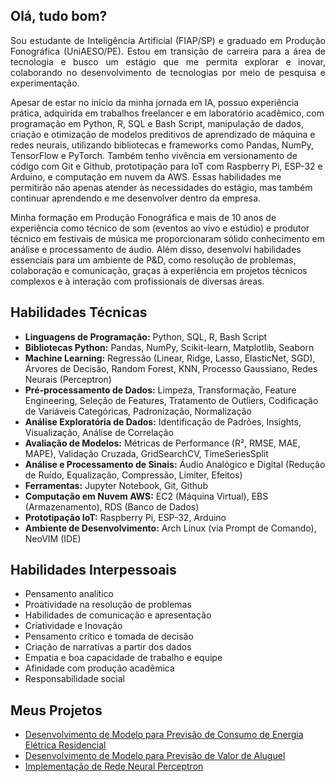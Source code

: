 ## Olá, tudo bom?

<p align="justify">
Sou estudante de Inteligência Artificial (FIAP/SP) e graduado em Produção Fonográfica (UniAESO/PE).  Estou em transição de carreira para a área de tecnologia e busco um estágio que me permita explorar e inovar, colaborando no desenvolvimento de tecnologias por meio de pesquisa e experimentação.

Apesar de estar no início da minha jornada em IA, possuo experiência prática, adquirida em trabalhos freelancer e em laboratório acadêmico, com programação em Python, R, SQL e Bash Script, manipulação de dados, criação e otimização de modelos preditivos de aprendizado de máquina e redes neurais, utilizando bibliotecas e frameworks como Pandas, NumPy, TensorFlow e PyTorch. Também tenho vivência em versionamento de código com Git e Github, prototipação para IoT com Raspberry Pi, ESP-32 e Arduino, e computação em nuvem da AWS. Essas habilidades me permitirão não apenas atender às necessidades do estágio, mas também continuar aprendendo e me desenvolver dentro da empresa.

Minha formação em Produção Fonográfica e mais de 10 anos de experiência como técnico de som (eventos ao vivo e estúdio) e produtor técnico em festivais de música me proporcionaram sólido conhecimento em análise e processamento de áudio.  Além disso,  desenvolvi habilidades essenciais para um ambiente de P&D, como resolução de problemas, colaboração e comunicação, graças à experiência em projetos técnicos complexos e à interação com profissionais de diversas áreas.
</p>

## Habilidades Técnicas

* **Linguagens de Programação:** Python, SQL, R, Bash Script
* **Bibliotecas Python:** Pandas, NumPy, Scikit-learn, Matplotlib, Seaborn 
* **Machine Learning:** Regressão (Linear, Ridge, Lasso, ElasticNet, SGD), Árvores de Decisão, Random Forest, KNN, Processo Gaussiano, Redes Neurais (Perceptron) 
* **Pré-processamento de Dados:** Limpeza, Transformação, Feature Engineering, Seleção de Features, Tratamento de Outliers, Codificação de Variáveis Categóricas, Padronização, Normalização 
* **Análise Exploratória de Dados:** Identificação de Padrões, Insights, Visualização, Análise de Correlação 
* **Avaliação de Modelos:** Métricas de Performance (R², RMSE, MAE, MAPE), Validação Cruzada, GridSearchCV, TimeSeriesSplit 
* **Análise e Processamento de Sinais:** Áudio Analógico e Digital (Redução de Ruído, Equalização, Compressão, Limiter, Efeitos)
* **Ferramentas:** Jupyter Notebook, Git, Github
* **Computação em Nuvem AWS:** EC2 (Máquina Virtual), EBS (Armazenamento), RDS (Banco de Dados)
* **Prototipação IoT:** Raspberry Pi, ESP-32, Arduino
* **Ambiente de Desenvolvimento:** Arch Linux (via Prompt de Comando), NeoVIM (IDE)

## Habilidades Interpessoais

* Pensamento analítico
* Proatividade na resolução de problemas
* Habilidades de comunicação e apresentação
* Criatividade e Inovação
* Pensamento crítico e tomada de decisão
* Criação de narrativas a partir dos dados
* Empatia e boa capacidade de trabalho e equipe
* Afinidade com produção acadêmica
* Responsabilidade social

## Meus Projetos

* [Desenvolvimento de Modelo para Previsão de Consumo de Energia Elétrica Residencial](https://github.com/renatobarros-ai/previsao_energia)
* [Desenvolvimento de Modelo para Previsão de Valor de Aluguel](https://github.com/renatobarros-ai/previsao_aluguel)
* [Implementação de Rede Neural Perceptron](https://github.com/renatobarros-ai/perceptron)
